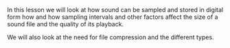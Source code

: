 In this lesson we will look at how sound can be sampled and stored in digital form how and how sampling intervals and other factors affect the size of a sound file and the quality of its playback.

We will also look at the need for file compression and the different types.
